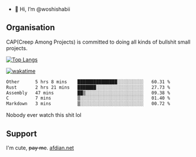 - 👋 Hi, I’m @woshishabii

## Organisation

CAP(Creep Among Projects) is committed to doing all kinds of bullshit small projects.

[![Top Langs](https://github-readme-stats.vercel.app/api/top-langs/?username=woshishabii&layout=compact)](https://github.com/anuraghazra/github-readme-stats)

[![wakatime](https://wakatime.com/badge/user/34d02784-acc1-4a16-82d7-33fdb53c4ed6.svg)](https://wakatime.com/@34d02784-acc1-4a16-82d7-33fdb53c4ed6)


<!--START_SECTION:waka-->

```txt
Other      5 hrs 8 mins    ███████████████░░░░░░░░░░   60.31 %
Rust       2 hrs 21 mins   ███████░░░░░░░░░░░░░░░░░░   27.73 %
Assembly   47 mins         ██▒░░░░░░░░░░░░░░░░░░░░░░   09.38 %
C          7 mins          ▒░░░░░░░░░░░░░░░░░░░░░░░░   01.40 %
Markdown   3 mins          ▒░░░░░░░░░░░░░░░░░░░░░░░░   00.72 %
```

<!--END_SECTION:waka-->

Nobody ever watch this shit lol

## Support
I'm cute, ~~pay me~~.
[afdian.net](https://afdian.com/a/woshishabi)

<!---
woshishabii/woshishabii is a ✨ special ✨ repository because its `README.md` (this file) appears on your GitHub profile.
You can click the Preview link to take a look at your changes.
--->
